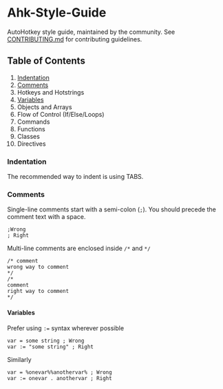 # Ahk-Style-Guide
AutoHotkey style guide, maintained by the community. See [CONTRIBUTING.md](CONTRIBUTING.md) for contributing guidelines.


## Table of Contents

1. [Indentation](#indentation)
1. [Comments](#comments)
1. Hotkeys and Hotstrings
1. [Variables](#variables)
1. Objects and Arrays
1. Flow of Control (If/Else/Loops)
1. Commands
1. Functions
1. Classes
1. Directives


### Indentation

The recommended way to indent is using TABS. 


### Comments

Single-line comments start with a semi-colon (`;`). You should precede the comment text with a space.
```autohotkey
;Wrong
; Right
```

Multi-line comments are enclosed inside `/*` and `*/`
```autohotkey
/* comment
wrong way to comment
*/
/*
comment
right way to comment
*/
```


#### Variables

Prefer using `:=` syntax wherever possible

```autohotkey
var = some string ; Wrong
var := "some string" ; Right
```

Similarly

```autohotkey
var = %onevar%%anothervar% ; Wrong
var := onevar . anothervar ; Right
```